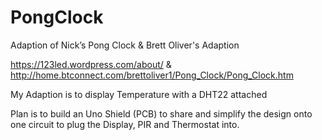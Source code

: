 # PongClock
Adaption of Nick’s Pong Clock & Brett Oliver's Adaption

https://123led.wordpress.com/about/
&
http://home.btconnect.com/brettoliver1/Pong_Clock/Pong_Clock.htm

My Adaption is to display Temperature with a DHT22 attached

Plan is to build an Uno Shield (PCB) to share and simplify the design onto one circuit to plug
the Display, PIR and Thermostat into.
